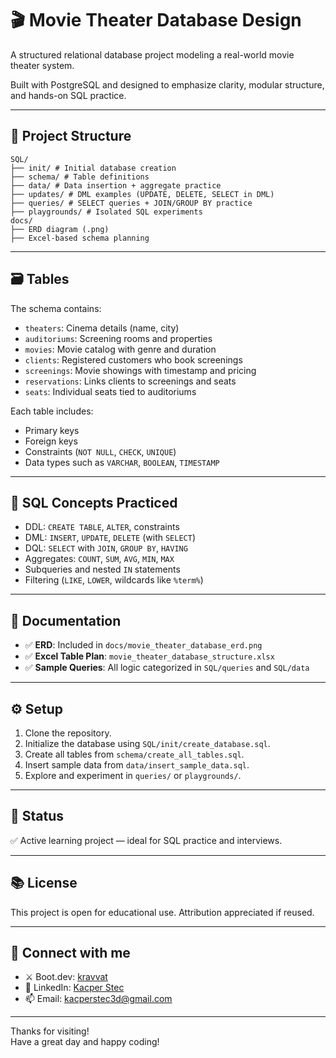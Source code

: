 # 🎬 Movie Theater Database Design

A structured relational database project modeling a real-world movie theater system.

Built with PostgreSQL and designed to emphasize clarity, modular structure, and hands-on SQL practice.

---

## 🧱 Project Structure

```
SQL/
├── init/ # Initial database creation
├── schema/ # Table definitions
├── data/ # Data insertion + aggregate practice
├── updates/ # DML examples (UPDATE, DELETE, SELECT in DML)
├── queries/ # SELECT queries + JOIN/GROUP BY practice
├── playgrounds/ # Isolated SQL experiments
docs/
├── ERD diagram (.png)
├── Excel-based schema planning
```

---

## 🗃️ Tables

The schema contains:

- `theaters`: Cinema details (name, city)
- `auditoriums`: Screening rooms and properties
- `movies`: Movie catalog with genre and duration
- `clients`: Registered customers who book screenings
- `screenings`: Movie showings with timestamp and pricing
- `reservations`: Links clients to screenings and seats
- `seats`: Individual seats tied to auditoriums

Each table includes:
- Primary keys
- Foreign keys
- Constraints (`NOT NULL`, `CHECK`, `UNIQUE`)
- Data types such as `VARCHAR`, `BOOLEAN`, `TIMESTAMP`

---

## 🧠 SQL Concepts Practiced

- DDL: `CREATE TABLE`, `ALTER`, constraints
- DML: `INSERT`, `UPDATE`, `DELETE` (with `SELECT`)
- DQL: `SELECT` with `JOIN`, `GROUP BY`, `HAVING`
- Aggregates: `COUNT`, `SUM`, `AVG`, `MIN`, `MAX`
- Subqueries and nested `IN` statements
- Filtering (`LIKE`, `LOWER`, wildcards like `%term%`)

---

## 📸 Documentation

- ✅ **ERD**: Included in `docs/movie_theater_database_erd.png`
- ✅ **Excel Table Plan**: `movie_theater_database_structure.xlsx`
- ✅ **Sample Queries**: All logic categorized in `SQL/queries` and `SQL/data`

---

## ⚙️ Setup

1. Clone the repository.
2. Initialize the database using `SQL/init/create_database.sql`.
3. Create all tables from `schema/create_all_tables.sql`.
4. Insert sample data from `data/insert_sample_data.sql`.
5. Explore and experiment in `queries/` or `playgrounds/`.

---

## 📍 Status

✅ Active learning project — ideal for SQL practice and interviews.

---

## 📚 License

This project is open for educational use. Attribution appreciated if reused.

---

## 🔗 Connect with me

- ⚔️ Boot.dev: [kravvat](https://www.boot.dev/u/kravvat)  
- 💼 LinkedIn: [Kacper Stec](https://www.linkedin.com/in/kacper-stec/)  
- 📫 Email: kacperstec3d@gmail.com  

---

Thanks for visiting!  
Have a great day and happy coding!
